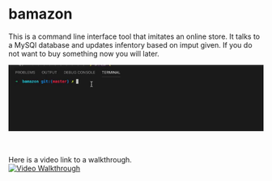 # bamazon

This is a command line interface tool that imitates an online store. It talks to a MySQl database and updates infentory based on imput given. If you do not want to buy something now you will later.
<br>

![](CLI.gif)

<br>

Here is a video link to a walkthrough.
<br>
[![Video Walkthrough](http://img.youtube.com/vi/GgFvMWhHouY/0.jpg)](http://www.youtube.com/watch?v=GgFvMWhHouY "Video Walkthrough")
                                        
    
